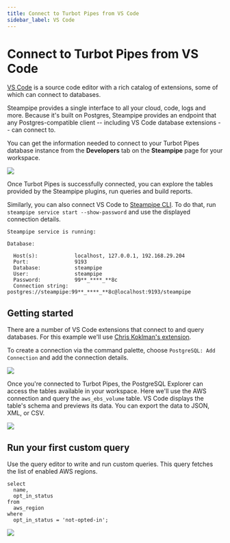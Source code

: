 ```yaml
---
title: Connect to Turbot Pipes from VS Code
sidebar_label: VS Code
---
```


# Connect to Turbot Pipes from VS Code

[VS Code](https://code.visualstudio.com/) is a source code editor with a rich
catalog of extensions, some of which can connect to databases.

Steampipe provides a single interface to all your cloud, code, logs and more.
Because it's built on Postgres, Steampipe provides an endpoint that any
Postgres-compatible client -- including VS Code database extensions -- can
connect to.

You can get the information needed to connect to your Turbot Pipes database instance from the **Developers** tab on the **Steampipe** page for your workspace.  

![](/images/docs/pipes/steampipe/pipes_steampipe_developer_database.png)

Once Turbot Pipes is successfully connected, you can explore the tables provided
by the Steampipe plugins, run queries and build reports.

Similarly, you can also connect VS Code to
[Steampipe CLI](https://steampipe.io/downloads). To do that, run
`steampipe service start --show-password` and use the displayed connection
details.

```
Steampipe service is running:

Database:

  Host(s):            localhost, 127.0.0.1, 192.168.29.204
  Port:               9193
  Database:           steampipe
  User:               steampipe
  Password:           99**_****_**8c
  Connection string:  postgres://steampipe:99**_****_**8c@localhost:9193/steampipe
```

## Getting started

There are a number of VS Code extensions that connect to and query databases.
For this example we'll use
[Chris Koklman's extension](https://marketplace.visualstudio.com/items?itemName=ckolkman.vscode-postgres).

To create a connection via the command palette, choose
`PostgreSQL: Add Connection` and add the connection details.

<div style={{"marginTop":"1em", "marginBottom":"1em", "width":"90%"}}>
<img src="/images/docs/pipes/vscode-add-connection.png" />
</div>

Once you're connected to Turbot Pipes, the PostgreSQL Explorer can access the
tables available in your workspace. Here we'll use the AWS connection and query
the `aws_ebs_volume` table. VS Code displays the table's schema and previews its
data. You can export the data to JSON, XML, or CSV.

<div style={{"marginTop":"1em", "marginBottom":"1em", "width":"90%"}}>
<img src="/images/docs/pipes/vscode-ebs-volume-data.png" />
</div>

## Run your first custom query

Use the query editor to write and run custom queries. This query fetches the
list of enabled AWS regions.

```
select
  name,
  opt_in_status
from
  aws_region
where
  opt_in_status = 'not-opted-in';
```

<div style={{"marginTop":"1em", "marginBottom":"1em", "width":"90%"}}>
<img src="/images/docs/pipes/vscode-custom-query-result.png" />
</div>
